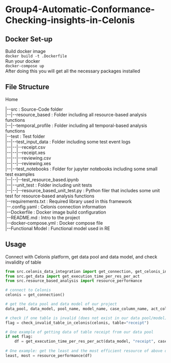 # Group4-Automatic-Conformance-Checking-insights-in-Celonis
## Docker Set-up
Build docker image  
`docker build -t .Dockerfile`   
Run your docker  
`docker-compose up`  
After doing this you will get all the necessary packages installed

## File Structure
Home

|--src                              : Source-Code folder  
|--|--resource_based                : Folder including all resource-based analysis functions  
|--|--temporal_profile              : Folder including all temporal-based analysis functions  
|--test                             : Test folder  
|--|--test_input_data               : Folder including some test event logs  
|--|--|--receipt.csv  
|--|--|--receipt.xes  
|--|--|--reviewing.csv  
|--|--|--reviewing.xes  
|--|--test_notebooks                 : Folder for jupyter notebooks including some small test examples  
|--|--|--test_resource_based.ipynb  
|--|--unit_test                     : Folder including unit tests  
|--|--|--resource_based_unit_test.py    : Python filer that includes some unit test for resource-based analysis functions  
|--requirements.txt             : Required library used in this framework  
|--.config.yaml                  : Celonis connection information  
|--Dockerfile                   : Docker image build configuration  
|--README.md                    : Intro to the project  
|--docker-compose.yml           : Docker compose file  
|--Functional Model             : Functional model used in RE

## Usage

Connect with Celonis platform, get data pool and data model, and check invalidity of table
```python
from src.celonis_data_integration import get_connection, get_celonis_info, check_invalid_table_in_celonis
from src.get_data import get_execution_time_per_res_per_act
from src.resource_based_analysis import resource_performance

# connect to Celonis
celonis = get_connection()

# get the data pool and data model of our project
data_pool, data_model, pool_name, model_name, case_column_name, act_column_name, time_column_name, res_column_name = get_celonis_info(celonis=celonis)

# check if one table is invalid (does not exist in our data pool/model)
flag = check_invalid_table_in_celonis(celonis, table="receipt")

# One example of getting data of table receipt from our data pool
if not flag:
    df = get_execution_time_per_res_per_act(data_model, "receipt", case_column_name, act_column_name, res_column_name, time_column_name)
    
# One example: get the least and the most efficient resource of above data
least, most = resource_performance(df)

```

